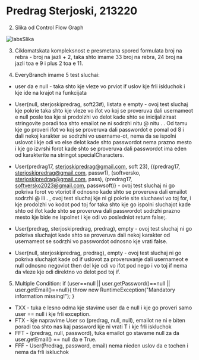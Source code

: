 # Predrag Sterjoski, 213220

2. Slika od Control Flow Graph

  ![labsSlika](https://github.com/predrag17/SI_2023_lab2_213220/assets/109021195/d8a6fc8d-ddc7-47d9-bfce-f30db1c8e9bf)

3. Ciklomatskata kompleksnost e presmetana spored formulata broj na rebra - broj na jazli + 2, taka shto imame 33 broj na rebra, 24 broj na jazli toa e 9 i plus 2 toa e 11.

4. EveryBranch imame 5 test sluchai:
  * user da e null - taka shto kje vleze vo prviot if uslov kje frli iskluchok i kje ide na krajot na funkcijata
  
  * User(null, sterjoskipredrag, soft23#), listata e empty - ovoj test sluchaj kje pokrie taka shto kje vleze vo ifot vo koj se proveruva dali usernameot e null
  posle toa kje si prodolzhi vo delot kade shto se inicijaliziraat stringovite poradi toa shto emailot ne ni sodrzhi nitu @ nitu . . Od tamu kje go proveri ifot vo koj se proveruva dali passwordot e pomal od 8 i dali nekoj karakter se sodrzhi vo username-ot, nema da se ispolni uslovot i kje odi vo else delot kade shto passwordot nema prazno mesto i kje go izvrshi forot kade shto se proveruva dali passwordot ima eden od karakterite na stringot specialCharacters.
  
  * User(predrag17, sterjoskipredrag@gmail.com, soft 23), {(predrag17, sterjoskipredrag@gmail.com, passw1), (softversko, sterjoskipredrag@gmail.com, pass), (predrag17, softversko2023@gmail.com, passwsoft)} - ovoj test sluchaj ni go pokriva forot vo vtoriot if odnosno kade shto se proveruva dali emailot sodrzhi @ ili . , ovoj test sluchaj kje ni gi pokrie site sluchaevi vo toj for, i kje prodolzhi vo kodot pod toj for taka shto kje go ispolni sluchajot kade shto od ifot kade shto se proveruva dali passwordot sodrzhi prazno mesto kje bide ne ispolnet i kje odi vo posledniot return false;.

  * User(predrag, sterjoskipredrag, predrag), empty - ovoj test sluchaj ni go pokriva sluchajot kade shto se proveruva dali nekoj karakter od usernameot se sodrzhi vo passwordot odnosno kje vrati false.
  
  * User(null, sterjoskipredrag, predrag), empty - ovoj test sluchaj ni go pokriva sluchajot kade od if uslovot za proveruvanje dali usernameot e null odnosno negoviot then del kje odi vo ifot pod nego i vo toj if nema da vleze kje odi direktno vo delot pod toj if.
  
 5. Multiple Condition:
 if (user==null || user.getPassword()==null || user.getEmail()==null){
            throw new RuntimeException("Mandatory information missing!");
        }
  * TXX - tuka e lesno odma kje stavime user da e null i kje go proveri samo user == null i kje frli exception.
  * FTX - kje napravime User so (predrag, null, null), emailot ne ni e biten poradi toa shto nas kaj password kje ni vrati T i kje frli iskluchok
  * FFT - (predrag, null, password), tuka emailot go stavame null za da user.getEmail() == null da e True.
  * FFF - User(Predrag, password, email) nema nieden uslov da e tochen i nema da frli iskluchok 
